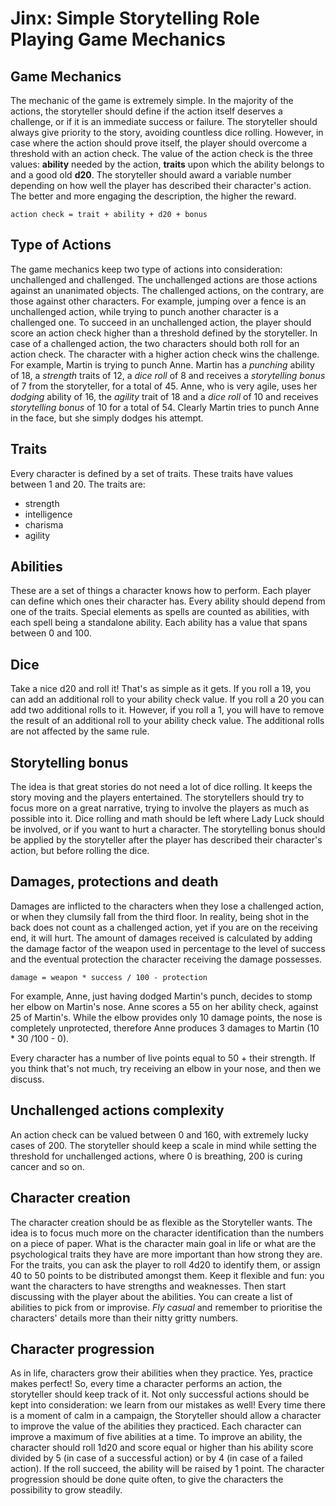 # Jinx: Simple Storytelling Role Playing Game Mechanics

## Game Mechanics
The mechanic of the game is extremely simple. In the majority of the actions, the storyteller should define if the action itself deserves a challenge, or if it is an immediate success or failure. The storyteller should always give priority to the story, avoiding countless dice rolling. However, in case where the action should prove itself, the player should overcome a threshold with an action check. The value of the action check is the three values: **ability** needed by the action, **traits** upon which the ability belongs to and a good old **d20**. 
The storyteller should award a variable number depending on how well the player has described their character's action. The better and more engaging the description, the higher the reward.

```
action check = trait + ability + d20 + bonus
```

## Type of Actions
The game mechanics keep two type of actions into consideration: unchallenged and challenged. The unchallenged actions are those actions against an unanimated objects. The challenged actions, on the contrary, are those against other characters. For example, jumping over a fence is an unchallenged action, while trying to punch another character is a challenged one.
To succeed in an unchallenged action, the player should score an action check higher than a threshold defined by the storyteller.
In case of a challenged action, the two characters should both roll for an action check. The character with a higher action check wins the challenge. For example, Martin is trying to punch Anne. Martin has a *punching* ability of 18, a *strength* traits of 12, a *dice roll* of 8 and receives a *storytelling bonus* of 7 from the storyteller, for a total of 45. Anne, who is very agile, uses her *dodging* ability of 16, the *agility* trait of 18 and a *dice roll* of 10 and receives *storytelling bonus* of 10 for a total of 54. Clearly Martin tries to punch Anne in the face, but she simply dodges his attempt.

## Traits
Every character is defined by a set of traits. These traits have values between 1 and 20. The traits are:
* strength
* intelligence
* charisma
* agility

## Abilities
These are a set of things a character knows how to perform. Each player can define which ones their character has. Every ability should depend from one of the traits. Special elements as spells are counted as abilities, with each spell being a standalone ability.
Each ability has a value that spans between 0 and 100.

## Dice
Take a nice d20 and roll it! That's as simple as it gets.
If you roll a 19, you can add an additional roll to your ability check value. If you roll a 20 you can add two additional rolls to it. However, if you roll a 1, you will have to remove the result of an additional roll to your ability check value. The additional rolls are not affected by the same rule.

## Storytelling bonus
The idea is that great stories do not need a lot of dice rolling. It keeps the story moving and the players entertained. The storytellers should try to focus more on a great narrative, trying to involve the players as much as possible into it. Dice rolling and math should be left where Lady Luck should be involved, or if you want to hurt a character.
The storytelling bonus should be applied by the storyteller after the player has described their character's action, but before rolling the dice.

## Damages, protections and death
Damages are inflicted to the characters when they lose a challenged action, or when they clumsily fall from the third floor. In reality, being shot in the back does not count as a challenged action, yet if you are on the receiving end, it will hurt. The amount of damages received is calculated by adding the damage factor of the weapon used in percentage to the level of success and the eventual protection the character receiving the damage possesses.

```
damage = weapon * success / 100 - protection
```

For example, Anne, just having dodged Martin's punch, decides to stomp her elbow on Martin's nose. Anne scores a 55 on her ability check, against 25 of Martin's. While the elbow provides only 10 damage points, the nose is completely unprotected, therefore Anne produces 3 damages to Martin (10 * 30 /100 - 0).

Every character has a number of live points equal to 50 + their strength. If you think that's not much, try receiving an elbow in your nose, and then we discuss.

## Unchallenged actions complexity
An action check can be valued between 0 and 160, with extremely lucky cases of 200. The storyteller should keep a scale in mind while setting the threshold for unchallenged actions, where 0 is breathing, 200 is curing cancer and so on.

## Character creation
The character creation should be as flexible as the Storyteller wants. The idea is to focus much more on the character identification than the numbers on a piece of paper. What is the character main goal in life or what are the psychological traits they have are more important than how strong they are.
For the traits, you can ask the player to roll 4d20 to identify them, or assign 40 to 50 points to be distributed amongst them. Keep it flexible and fun: you want the characters to have strengths and weaknesses.
Then start discussing with the player about the abilities. You can create a list of abilities to pick from or improvise. *Fly casual* and remember to prioritise the characters' details more than their nitty gritty numbers.

## Character progression
As in life, characters grow their abilities when they practice. Yes, practice makes perfect! So, every time a character performs an action, the storyteller should keep track of it. Not only successful actions should be kept into consideration: we learn from our mistakes as well!
Every time there is a moment of calm in a campaign, the Storyteller should allow a character to improve the value of the abilities they practiced. Each character can improve a maximum of five abilities at a time. To improve an ability, the character should roll 1d20 and score equal or higher than his ability score divided by 5 (in case of a successful action) or by 4 (in case of a failed action). If the roll succeed, the ability will be raised by 1 point.
The character progression should be done quite often, to give the characters the possibility to grow steadily.
